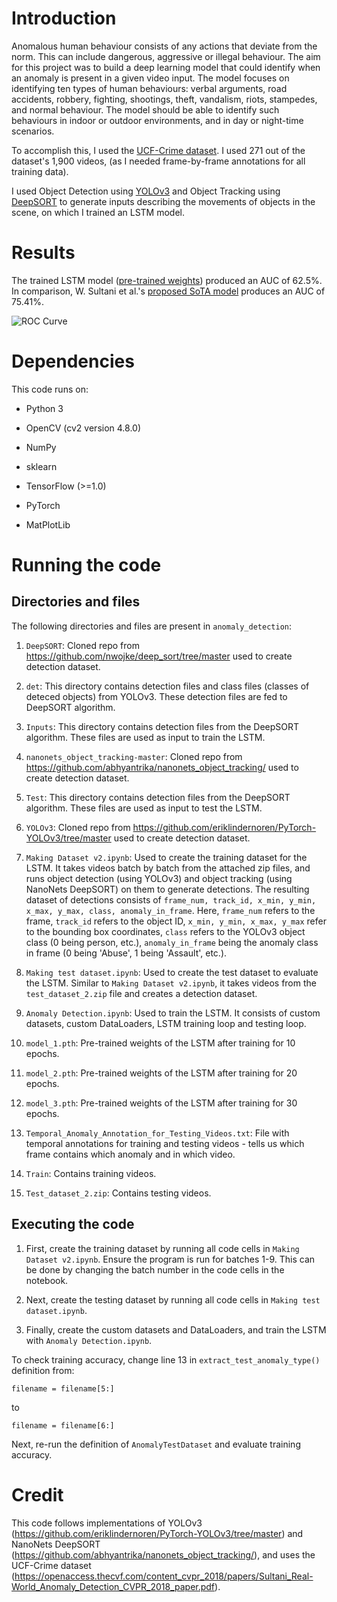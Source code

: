 # Introduction
Anomalous human behaviour consists of any actions that deviate from the norm. This can include dangerous, aggressive or illegal behaviour. The aim for this project was to build a deep learning model that could identify when an anomaly is present in a given video input. The model focuses on identifying ten types of human behaviours: verbal arguments, road accidents, robbery, fighting, shootings, theft, vandalism, riots, stampedes, and normal behaviour. The model should be able to identify such behaviours in indoor or outdoor environments, and in day or night-time scenarios.

To accomplish this, I used the [UCF-Crime dataset](https://www.crcv.ucf.edu/projects/real-world/). I used 271 out of the dataset's 1,900 videos, (as I needed frame-by-frame annotations for all training data).

I used Object Detection using [YOLOv3](https://pjreddie.com/media/files/papers/YOLOv3.pdf) and Object Tracking using [DeepSORT](https://arxiv.org/abs/1703.07402) to generate inputs describing the movements of objects in the scene, on which I trained an LSTM model.

# Results
The trained LSTM model ([pre-trained weights](https://github.com/droy824/anomaly_detection/blob/main/model_5.pth)) produced an AUC of 62.5%. In comparison, W. Sultani et al.'s [proposed SoTA model](https://openaccess.thecvf.com/content_cvpr_2018/papers/Sultani_Real-World_Anomaly_Detection_CVPR_2018_paper.pdf) produces an AUC of 75.41%.

![ROC Curve](https://github.com/droy824/anomaly_detection/assets/90248176/ce27ec81-03c5-4c3c-9f8a-fd8f1588396f)


# Dependencies
This code runs on:
* Python 3
* OpenCV (cv2 version 4.8.0)
* NumPy
* sklearn
* TensorFlow (>=1.0)
* PyTorch

* MatPlotLib

# Running the code
## Directories and files
The following directories and files are present in `anomaly_detection`: 
1. `DeepSORT`: Cloned repo from https://github.com/nwojke/deep_sort/tree/master used to create detection dataset.

2. `det`: This directory contains detection files and class files (classes of deteced objects) from YOLOv3. These detection files are fed to DeepSORT algorithm.

3. `Inputs`: This directory contains detection files from the DeepSORT algorithm. These files are used as input to train the LSTM.

4.  `nanonets_object_tracking-master`: Cloned repo from https://github.com/abhyantrika/nanonets_object_tracking/ used to create detection dataset.

5. `Test`: This directory contains detection files from the DeepSORT algorithm. These files are used as input to test the LSTM.

6. `YOLOv3`: Cloned repo from https://github.com/eriklindernoren/PyTorch-YOLOv3/tree/master used to create detection dataset.

7. `Making Dataset v2.ipynb`: Used to create the training dataset for the LSTM. It takes videos batch by batch from the attached zip files, and runs object detection (using YOLOv3) and object tracking (using NanoNets DeepSORT) on them to generate detections. The resulting dataset of detections consists of `frame_num, track_id, x_min, y_min, x_max, y_max, class, anomaly_in_frame`. Here, `frame_num` refers to the frame, `track_id` refers to the object ID, `x_min, y_min, x_max, y_max` refer to the bounding box coordinates, `class` refers to the YOLOv3 object class (0 being person, etc.), `anomaly_in_frame` being the anomaly class in frame (0 being 'Abuse', 1 being 'Assault', etc.).

8. `Making test dataset.ipynb`: Used to create the test dataset to evaluate the LSTM. Similar to `Making Dataset v2.ipynb`, it takes videos from the `test_dataset_2.zip` file and creates a detection dataset.

9. `Anomaly Detection.ipynb`: Used to train the LSTM. It consists of custom datasets, custom DataLoaders, LSTM training loop and testing loop.

10. `model_1.pth`: Pre-trained weights of the LSTM after training for 10 epochs.

11. `model_2.pth`: Pre-trained weights of the LSTM after training for 20 epochs.

12. `model_3.pth`: Pre-trained weights of the LSTM after training for 30 epochs.

13. `Temporal_Anomaly_Annotation_for_Testing_Videos.txt`: File with temporal annotations for training and testing videos - tells us which frame contains which anomaly and in which video.

14. `Train`: Contains training videos.

15. `Test_dataset_2.zip`: Contains testing videos.

## Executing the code
1. First, create the training dataset by running all code cells in `Making Dataset v2.ipynb`. Ensure the program is run for batches 1-9. This can be done by changing the batch number in the code cells in the notebook.

2. Next, create the testing dataset by running all code cells in `Making test dataset.ipynb`.

3. Finally, create the custom datasets and DataLoaders, and train the LSTM with `Anomaly Detection.ipynb`. 

To check training accuracy, change line 13 in `extract_test_anomaly_type()` definition from:
```
filename = filename[5:]
```
to 
```
filename = filename[6:]
```
Next, re-run the definition of `AnomalyTestDataset` and evaluate training accuracy.

# Credit
This code follows implementations of YOLOv3 (https://github.com/eriklindernoren/PyTorch-YOLOv3/tree/master) and NanoNets DeepSORT (https://github.com/abhyantrika/nanonets_object_tracking/), and uses the UCF-Crime dataset (https://openaccess.thecvf.com/content_cvpr_2018/papers/Sultani_Real-World_Anomaly_Detection_CVPR_2018_paper.pdf).
